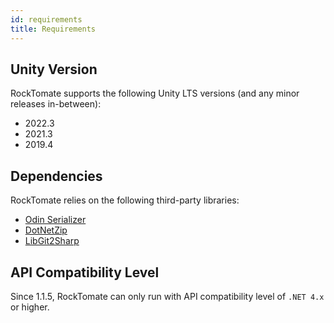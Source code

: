 ```yaml
---
id: requirements
title: Requirements
---
```


## Unity Version

RockTomate supports the following Unity LTS versions (and any minor releases in-between):

-   2022.3
-   2021.3
-   2019.4

## Dependencies

RockTomate relies on the following third-party libraries:

-   [Odin Serializer](https://github.com/TeamSirenix/odin-serializer)
-   [DotNetZip](https://archive.codeplex.com/?p=dotnetzip)
-   [LibGit2Sharp](https://github.com/libgit2/libgit2sharp)

## API Compatibility Level

Since 1.1.5, RockTomate can only run with API compatibility level of `.NET 4.x` or higher.
